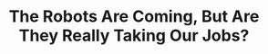 ---
categories: [articles]
provider_display: www.theatlantic.com
favicon_url: http://cdn.theatlantic.com/static/front/images/favicon.ico
title: The Robots Are Coming, But Are They Really Taking Our Jobs?
source: http://www.theatlantic.com/technology/archive/2014/08/the-robots-are-coming-but-are-they-really-taking-our-jobs/375655/
thumbnail: http://cdn.theatlantic.com/static/newsroom/img/mt/2014/08/robot/lead_large.jpg?n9w53e
provider_name: www.theatlantic.com
---